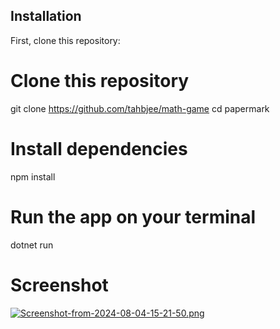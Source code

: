 ## Installation

First, clone this repository:

<!-- start:code block -->
# Clone this repository
git clone https://github.com/tahbjee/math-game
cd papermark

# Install dependencies
npm install

# Run the app on your terminal
dotnet run

# Screenshot
[![Screenshot-from-2024-08-04-15-21-50.png](https://i.postimg.cc/RCKKcLtS/Screenshot-from-2024-08-04-15-21-50.png)](https://postimg.cc/z3DyNWp6)
<!-- end:code block -->
